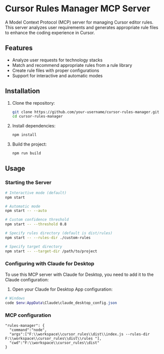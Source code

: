 # Cursor Rules Manager MCP Server

A Model Context Protocol (MCP) server for managing Cursor editor rules. This server analyzes user requirements and generates appropriate rule files to enhance the coding experience in Cursor.

## Features

- Analyze user requests for technology stacks
- Match and recommend appropriate rules from a rule library
- Create rule files with proper configurations
- Support for interactive and automatic modes

## Installation

1. Clone the repository:

   ```bash
   git clone https://github.com/your-username/cursor-rules-manager.git
   cd cursor-rules-manager
   ```

2. Install dependencies:

   ```bash
   npm install
   ```

3. Build the project:
   ```bash
   npm run build
   ```

## Usage

### Starting the Server

```bash
# Interactive mode (default)
npm start

# Automatic mode
npm start -- --auto

# Custom confidence threshold
npm start -- --threshold 0.8

# Specify rules directory (default is dist/rules)
npm start -- --rules-dir ./custom-rules

# Specify target directory
npm start -- --target-dir /path/to/project
```

### Configuring with Claude for Desktop

To use this MCP server with Claude for Desktop, you need to add it to the Claude configuration:

1. Open your Claude for Desktop App configuration:

```powershell
# Windows
code $env:AppData\Claude\claude_desktop_config.json
```

### MCP configuration

    "rules-manager": {
      "command":"node",
      "args":["F:\\workspace\\cursor_rules\\dist\\index.js --rules-dir F:\\workspace\\cursor_rules\\dist\\rules "],
      "cwd":"F:\\workspace\\cursor_rules\\dist"
    }
